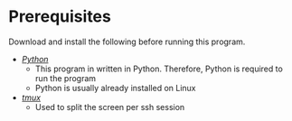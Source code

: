 # Prerequisites

Download and install the following before running this program.

- [_Python_](https://www.python.org/)
    - This program in written in Python. Therefore, Python is required to run the program
    - Python is usually already installed on Linux
- [_tmux_](https://github.com/tmux/tmux/wiki)
    - Used to split the screen per ssh session
